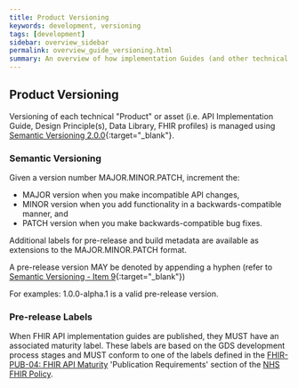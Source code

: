 ```yaml
---
title: Product Versioning
keywords: development, versioning
tags: [development]
sidebar: overview_sidebar
permalink: overview_guide_versioning.html
summary: An overview of how implementation Guides (and other technical assets) are versioned.
---
```


## Product Versioning ##

Versioning of each technical "Product" or asset (i.e. API Implementation Guide, Design Principle(s), Data Library, FHIR profiles) is managed using [Semantic Versioning 2.0.0](http://semver.org/){:target="_blank"}.

### Semantic Versioning ###

Given a version number MAJOR.MINOR.PATCH, increment the:

- MAJOR version when you make incompatible API changes,
- MINOR version when you add functionality in a backwards-compatible manner, and
- PATCH version when you make backwards-compatible bug fixes.

Additional labels for pre-release and build metadata are available as extensions to the MAJOR.MINOR.PATCH format.

A pre-release version MAY be denoted by appending a hyphen (refer to [Semantic Versioning - Item 9](http://semver.org/#spec-item-9){:target="_blank"})

For examples: 1.0.0-alpha.1 is a valid pre-release version.


### Pre-release Labels ###

When FHIR API implementation guides are published, they MUST have an associated maturity label. These labels are based on the GDS development process stages and MUST conform to one of the labels defined in the [FHIR-PUB-04: FHIR API Maturity](https://nhsconnect.github.io/fhir-policy/publication.html) 'Publication Requirements' section of the [NHS FHIR Policy](https://nhsconnect.github.io/fhir-policy/index.html).

<!--
<p>These labels will be taken from the GDS development process stages, and will be one of:</p>

<ul>
  <li><strong>Experimental</strong>: Early development/proof of concept version of an API for early sight during discovery.</li>
  <li><strong>Alpha</strong>: Initial test APIs, likely to change substantially.
    <ul>
      <li><em>Typical Usage</em>: Engagement with others interested in being involved with early development work and influencing the direction taken.</li>
    </ul>
  </li>
  <li><strong>Beta</strong>: APIs that are still under active development and subject to change.
    <ul>
      <li><em>Typical Usage</em>: Engagement with ‘first of type’ or early adopters by the creation of first of type or pilot systems for testing, proof of concept etc. This development can assist in progression to a release candidate for a wider rollout.</li>
    </ul>
  </li>
  <li><strong>Release Candidate</strong>: APIs that are largely complete, unlikely to change substantially, but still need further testing by a wider group of implementers before becoming live.
    <ul>
      <li><em>Typical Usage</em>: After having been previously implemented by ‘first of type’ or pilot sites and now to be rolled out to a wider group of implementers.</li>
    </ul>
  </li>
  <li><strong>Live</strong>: Release live APIs.</li>
  <li><strong>Discontinued</strong>: APIs which have been discontinued and should not be used for new development.</li>
</ul>


The following pre-release labels will be used across all products:

| Pre-release Label | Lifecycle | Description |
|-------------------|-----------|-------------|
| `alpha` | &nbsp; | Complete enough for internal testing. |
| `beta` | early | Complete enough for external testing. |
| `beta` | late | Complete enough for external testing. Usually feature complete. |
| `rc` | &nbsp; | Almost ready for final release. No new feature enhancements. |

> rc = Release Candidate. 

### Maturity Levels ###

{% include todo.html content="The following table is published as a **work in progress** version and as such is subject to change and extension." %}

Taking a similar approach to the [FHIR Maturity Model](http://wiki.hl7.org/index.php?title=FHIR_Maturity_Model){:target="_blank"} NRL will only freeze / master a technical specification once it has been independently implemented in at least three commercial systems and demonstrated to interoperate.

| Level | Version | Description | 
|-------|---------|-------------| 
| 1 | `X.Y.Z-alpha.n` | Alpha; rapid interations, fail fast, exploration, proof of concepts, approach flexible. | Draft may not have been implemented at all but has been published. |
| 2 | `X.Y.Z-beta.n` | Early Beta; rapid iterations, community engaged, scope flexible, high-level approach agreed in principle. | Draft partially implemented in one or more prototype systems. |
| 3 | `X.Y.Z-beta.n` | Late Beta; slower iterations, community engaged, scope largely agreed, high-level approach fixed. | Draft partially implemented two or more commercial systems. |
| 4 | `X.Y.Z-rc.n` | Release Candidate; slower iterations, community engaged, scope fixed, detailed approach fixed, no new features, bug fixes and amendments for clinical safety & IG only. | Draft implemented in at least two commercial systems. |
| 5 | `X.Y.Z` | Stable; release version. | Draft implemented in at least three commercial systems with full accreditation and assurance mechanisms in place. |
-->

